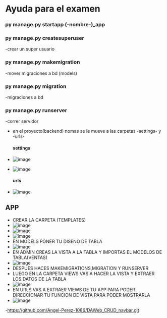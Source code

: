 # Ayuda para el examen

### py manage.py startapp (-nombre-)_app
### py manage.py createsuperuser
-crear un super usuario
### py manage.py makemigration
-mover migraciones a bd (models)
### py manage.py migration
-migraciones a bd
### py manage.py runserver
-correr servidor
- en el proyecto(backend) nomas se le mueve a las carpetas -settings- y -urls-

  #### settings
- ![image](https://github.com/user-attachments/assets/bf16cc2e-c8ba-4ab2-9720-0aefe9ce09cf)
- ![image](https://github.com/user-attachments/assets/e1fc1a02-fe24-4c78-8728-3f62c4f3b667)

  #### urls
- ![image](https://github.com/user-attachments/assets/45f4c5c0-15dc-4f6b-ae46-efe2da7ddd8a)

## APP
- CREAR LA CARPETA (TEMPLATES)
- ![image](https://github.com/user-attachments/assets/3f6e07ad-b519-457c-b159-e4508aa43d7b)
- ![image](https://github.com/user-attachments/assets/5f8aab4b-f74a-447f-9012-11fb624d5c13)
- ![image](https://github.com/user-attachments/assets/6c8e3dc0-ca66-4ed3-9554-bdc737a79783)
- EN MODELS PONER TU DISENO DE TABLA
- ![image](https://github.com/user-attachments/assets/f474ac88-0ea1-4a2b-ad22-b5995f1f6321)
- EN ADMIN CREAS LA VISTA A LA TABLA Y IMPORTAS EL MODELOS DE TABLA(VENTAS)
- ![image](https://github.com/user-attachments/assets/42834ebf-b348-4a03-8685-7be03ec67a0f)
- DESPUES HACES MAKEMIGRATIONS,MIGRATION Y RUNSERVER
- LUEGO EN LA CARPETA VIEWS VAS A HACER LA VISTA Y EXTRAER LOS DATOS DE LA TABLA
- ![image](https://github.com/user-attachments/assets/a474b609-ad19-4dfb-81e6-c17d33d32db3)
- EN URLS VAS A EXTRAER VIEWS DE TU APP PARA PODER DIRECCIONAR TU FUNCION DE VISTA PARA PODER MOSTRARLA
- ![image](https://github.com/user-attachments/assets/b462889c-8ec2-4527-bcba-65f6a4f8a2de)

-https://github.com/Angel-Perez-1086/DAWeb_CRUD_navbar.git






